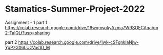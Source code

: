 
# Stamatics-Summer-Project-2022

Assignment - 1
part 1
https://colab.research.google.com/drive/16wqmsqkyAzma7W9SOECAqabm2-TaIQLt?usp=sharing

part 2
https://colab.research.google.com/drive/1wk-cSFgnkIaNjw-YgPzGX6LUzVas1D_M